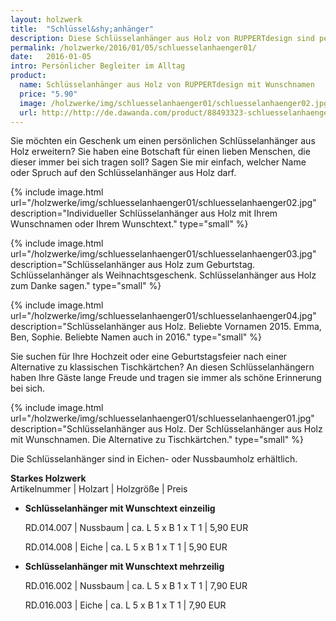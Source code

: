 ```yaml
---
layout: holzwerk
title:  "Schlüssel&shy;anhänger"
description: Diese Schlüsselanhänger aus Holz von RUPPERTdesign sind persönliche Begleiter im Alltag. Ihre Schlüsselanhänger aus Holz können mit Namen oder einem Spruch versehen werden. Ein tolles Geburtstagsgeschenk. 
permalink: /holzwerke/2016/01/05/schluesselanhaenger01/
date:   2016-01-05
intro: Persönlicher Begleiter im Alltag
product:
  name: Schlüsselanhänger aus Holz von RUPPERTdesign mit Wunschnamen
  price: "5.90"
  image: /holzwerke/img/schluesselanhaenger01/schluesselanhaenger02.jpg
  url: http://http://de.dawanda.com/product/88493323-schluesselanhaenger-aus-holz-mit-wunschnamen
---
```


Sie möchten ein Geschenk um einen persönlichen Schlüsselanhänger aus Holz erweitern? 
Sie haben eine Botschaft für einen lieben Menschen, 
die dieser immer bei sich tragen soll? Sagen Sie mir einfach, 
welcher Name oder Spruch auf den Schlüsselanhänger aus Holz darf.

{% include image.html url="/holzwerke/img/schluesselanhaenger01/schluesselanhaenger02.jpg" description="Individueller Schlüsselanhänger aus Holz mit Ihrem Wunschnamen oder Ihrem Wunschtext." type="small" %}

{% include image.html url="/holzwerke/img/schluesselanhaenger01/schluesselanhaenger03.jpg" description="Schlüsselanhänger aus Holz zum Geburtstag. Schlüsselanhänger als Weihnachtsgeschenk. Schlüsselanhänger aus Holz zum Danke sagen." type="small" %}

{% include image.html url="/holzwerke/img/schluesselanhaenger01/schluesselanhaenger04.jpg" description="Schlüsselanhänger aus Holz. Beliebte Vornamen 2015. Emma, Ben, Sophie. Beliebte Namen auch in 2016." type="small" %}

Sie suchen für Ihre Hochzeit oder eine Geburtstagsfeier nach einer Alternative zu klassischen Tischkärtchen?
An diesen Schlüsselanhängern haben Ihre Gäste lange Freude und tragen sie immer als schöne Erinnerung bei sich.

{% include image.html url="/holzwerke/img/schluesselanhaenger01/schluesselanhaenger01.jpg" description="Schlüsselanhänger aus Holz. Der Schlüsselanhänger aus Holz mit Wunschnamen. Die Alternative zu Tischkärtchen." type="small" %}


Die Schlüsselanhänger sind in Eichen- oder Nussbaumholz erhältlich.

**Starkes Holzwerk**   
Artikelnummer \| Holzart \| Holzgröße \| Preis

* **Schlüsselanhänger mit Wunschtext einzeilig**
     
	RD.014.007  \| 	Nussbaum \| ca. L 5 x B 1 x T 1 \| 5,90 EUR
	
	RD.014.008  \| 	Eiche \| ca. L 5 x B 1 x T 1 \| 5,90 EUR
	

* **Schlüsselanhänger mit Wunschtext mehrzeilig**
      
	RD.016.002  \| 	Nussbaum \| ca. L 5 x B 1 x T 1 \| 7,90 EUR
	
	RD.016.003  \| 	Eiche \| ca. L 5 x B 1 x T 1 \| 7,90 EUR